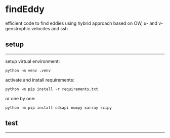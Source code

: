 # findEddy
efficient code to find eddies using hybrid approach based on OW, u- and v- geostrophic velocites and ssh

setup
---
---
setup virtual environment:
```
python -m venv .venv
```

activate and install requirements:
```
python -m pip install -r requirements.txt
```
or one by one:
```
python -m pip install cdsapi numpy xarray scipy
```
test
---
---